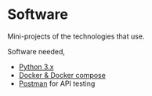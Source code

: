 # Software

Mini-projects of the technologies that use.

Software needed,

- [Python 3.x](https://www.anaconda.com/distribution/#download-section)
- [Docker & Docker compose](https://www.docker.com/products/docker-desktop)
- [Postman](https://www.getpostman.com/downloads/) for API testing
